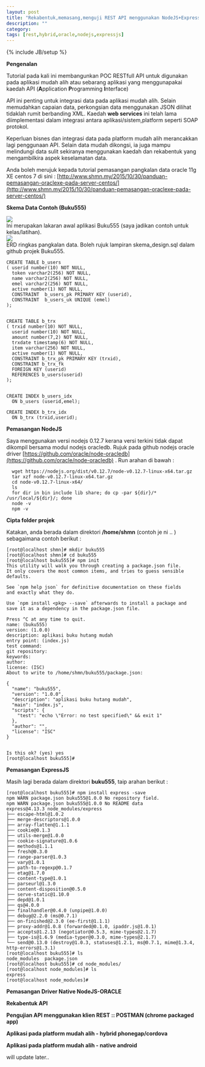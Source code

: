 ```yaml
---
layout: post
title: "Rekabentuk,memasang,menguji REST API menggunakan NodeJS+ExpressJS+Oracle DB"
description: ""
category: 
tags: [rest,hybrid,oracle,nodejs,expressjs]
---
```

{% include JB/setup %}

**Pengenalan**

Tutorial pada kali ini membangunkan POC RESTfull API untuk digunakan pada aplikasi mudah alih atau sebarang aplikasi yang menggunapakai
kaedah API (**A**pplication **P**rogramming **I**nterface)

API ini penting untuk integrasi data pada aplikasi mudah alih. Selain memudahkan capaian data, perkongsian data menggunakan JSON dilihat
tidaklah rumit berbanding XML. Kaedah **web services** ini telah lama diimplementasi dalam integrasi antara aplikasi/sistem,platform seperti SOAP protokol.

Keperluan bisnes dan integrasi data pada platform mudah alih merancakkan lagi penggunaan API. Selain data mudah dikongsi, ia juga mampu melindungi
data sulit sekiranya menggunakan kaedah dan rekabentuk yang mengambilkira aspek keselamatan data. 

Anda boleh merujuk kepada tutorial pemasangan pangkalan data oracle 11g XE centos 7 di sini :
[http://www.shmn.my/2015/10/30/panduan-pemasangan-oraclexe-pada-server-centos/](http://www.shmn.my/2015/10/30/panduan-pemasangan-oraclexe-pada-server-centos/)

**Skema Data Contoh (Buku555)**

<img src="{{ASSET_PATH}}/images/b555.png" /> 
<span style="display:block;">Ini merupakan lakaran awal aplikasi Buku555 (saya jadikan contoh untuk kelas/latihan). </span>

<img src="{{ASSET_PATH}}/images/skema555.png" /> 
<span style="display:block;">ERD ringkas pangkalan data. Boleh rujuk lampiran skema_design.sql dalam github projek Buku555.</span>

    CREATE TABLE b_users
    ( userid number(10) NOT NULL,
      token varchar2(256) NOT NULL,
      name varchar2(256) NOT NULL,
      emel varchar2(256) NOT NULL,
      active number(1) NOT NULL,
      CONSTRAINT  b_users_pk PRIMARY KEY (userid),
      CONSTRAINT  b_users_uk UNIQUE (emel)
    );
    
    
    CREATE TABLE b_trx
    ( trxid number(10) NOT NULL,
      userid number(10) NOT NULL,
      amount number(7,2) NOT NULL,
      trxdate timestamp(6) NOT NULL,
      item varchar(256) NOT NULL,
      active number(1) NOT NULL,
      CONSTRAINT b_trx_pk PRIMARY KEY (trxid),
      CONSTRAINT b_trx_fk
      FOREIGN KEY (userid)
      REFERENCES b_users(userid)
    ); 


    CREATE INDEX b_users_idx
      ON b_users (userid,emel);
    
    CREATE INDEX b_trx_idx
      ON b_trx (trxid,userid);
      

**Pemasangan NodeJS**

Saya menggunakan versi nodejs 0.12.7 kerana versi terkini tidak dapat dikompil bersama modul nodejs oracledb.
Rujuk pada github nodejs oracle driver [https://github.com/oracle/node-oracledb](https://github.com/oracle/node-oracledb)
. Run arahan di bawah : 

      wget https://nodejs.org/dist/v0.12.7/node-v0.12.7-linux-x64.tar.gz
      tar xzf node-v0.12.7-linux-x64.tar.gz
      cd node-v0.12.7-linux-x64/
      ls
      for dir in bin include lib share; do cp -par ${dir}/* /usr/local/${dir}/; done
      node -v
      npm -v
    

**Cipta folder projek**

Katakan, anda berada dalam direktori **/home/shmn** (contoh je ni .. ) sebagaimana contoh berikut : 

    [root@localhost shmn]# mkdir buku555
    [root@localhost shmn]# cd buku555
    [root@localhost buku555]# npm init
    This utility will walk you through creating a package.json file.
    It only covers the most common items, and tries to guess sensible defaults.
    
    See `npm help json` for definitive documentation on these fields
    and exactly what they do.
    
    Use `npm install <pkg> --save` afterwards to install a package and
    save it as a dependency in the package.json file.
    
    Press ^C at any time to quit.
    name: (buku555)
    version: (1.0.0)
    description: aplikasi buku hutang mudah
    entry point: (index.js)
    test command:
    git repository:
    keywords:
    author:
    license: (ISC)
    About to write to /home/shmn/buku555/package.json:
    
    {
      "name": "buku555",
      "version": "1.0.0",
      "description": "aplikasi buku hutang mudah",
      "main": "index.js",
      "scripts": {
        "test": "echo \"Error: no test specified\" && exit 1"
      },
      "author": "",
      "license": "ISC"
    }
    
    
    Is this ok? (yes) yes
    [root@localhost buku555]#
    

**Pemasangan ExpressJS**

Masih lagi berada dalam direktori **buku555**, taip arahan berikut : 

    [root@localhost buku555]# npm install express -save
    npm WARN package.json buku555@1.0.0 No repository field.
    npm WARN package.json buku555@1.0.0 No README data
    express@4.13.3 node_modules/express
    ├── escape-html@1.0.2
    ├── merge-descriptors@1.0.0
    ├── array-flatten@1.1.1
    ├── cookie@0.1.3
    ├── utils-merge@1.0.0
    ├── cookie-signature@1.0.6
    ├── methods@1.1.1
    ├── fresh@0.3.0
    ├── range-parser@1.0.3
    ├── vary@1.0.1
    ├── path-to-regexp@0.1.7
    ├── etag@1.7.0
    ├── content-type@1.0.1
    ├── parseurl@1.3.0
    ├── content-disposition@0.5.0
    ├── serve-static@1.10.0
    ├── depd@1.0.1
    ├── qs@4.0.0
    ├── finalhandler@0.4.0 (unpipe@1.0.0)
    ├── debug@2.2.0 (ms@0.7.1)
    ├── on-finished@2.3.0 (ee-first@1.1.1)
    ├── proxy-addr@1.0.8 (forwarded@0.1.0, ipaddr.js@1.0.1)
    ├── accepts@1.2.13 (negotiator@0.5.3, mime-types@2.1.7)
    ├── type-is@1.6.9 (media-typer@0.3.0, mime-types@2.1.7)
    └── send@0.13.0 (destroy@1.0.3, statuses@1.2.1, ms@0.7.1, mime@1.3.4, http-errors@1.3.1)
    [root@localhost buku555]# ls
    node_modules  package.json
    [root@localhost buku555]# cd node_modules/
    [root@localhost node_modules]# ls
    express
    [root@localhost node_modules]#
    

**Pemasangan Driver Native NodeJS-ORACLE**

**Rekabentuk API**

**Pengujian API menggunakan klien REST :: POSTMAN (chrome packaged app)**

**Aplikasi pada platform mudah alih - hybrid phonegap/cordova**

**Aplikasi pada platform mudah alih - native android**

will update later..


